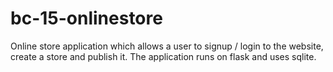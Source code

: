 # bc-15-onlinestore

Online store application which allows a user to signup / login to the website, create a store and publish it.
The application runs on flask and uses sqlite.
